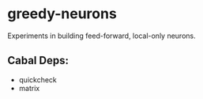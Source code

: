 # greedy-neurons
Experiments in building feed-forward, local-only neurons.

## Cabal Deps:
* quickcheck
* matrix
